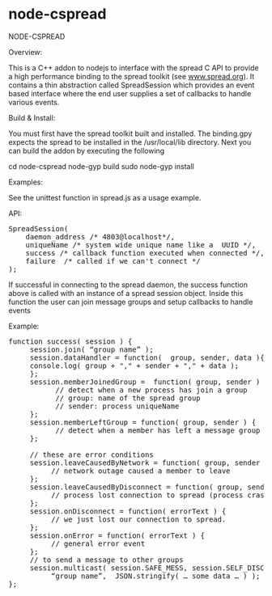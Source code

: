 # node-cspread
NODE-CSPREAD


Overview:

This is a C++ addon to nodejs to interface with the spread C API to provide
a high performance binding to the spread toolkit (see www.spread.org). It contains a thin abstraction called SpreadSession which provides an event based interface where the end user supplies a set of callbacks to handle various events. 


Build & Install:

You must first have the spread toolkit built and installed. The binding.gpy expects the
spread to be installed in the /usr/local/lib directory. Next you can build the addon by executing the following

cd node-cspread
node-gyp build
sudo node-gyp install

Examples:

   See the unittest function in spread.js as a usage example.

API:

<pre>
SpreadSession( 
    daemon_address /* 4803@localhost*/,
    uniqueName /* system wide unique name like a  UUID */,
    success /* callback function executed when connected */,
    failure  /* called if we can't connect */
); 
</pre>

If successful in connecting to the spread daemon, the success function
above is called with an instance of a spread session object. Inside this
function the user can join message groups and setup callbacks to handle 
events


Example:

<pre>
function success( session ) {
     session.join( “group name” );
     session.dataHandler = function(  group, sender, data ){
     console.log( group + "," + sender + "," + data );
     };
     session.memberJoinedGroup =  function( group, sender ) {
           // detect when a new process has join a group
           // group: name of the spread group 
           // sender: process uniqueName 
     };
     session.memberLeftGroup = function( group, sender ) {
           // detect when a member has left a message group
     };
     
     // these are error conditions
     session.leaveCausedByNetwork = function( group, sender ) {
          // network outage caused a member to leave
     };
     session.leaveCausedByDisconnect = function( group, sender ) {
          // process lost connection to spread (process crash message).
     };
     session.onDisconnect = function( errorText ) {
          // we just lost our connection to spread.
     };   
     session.onError = function( errorText ) {
          // general error event
     };
     // to send a message to other groups
     session.multicast( session.SAFE_MESS, session.SELF_DISCARD,
          “group name”,  JSON.stringify( … some data … ) );
}; 
</pre>

